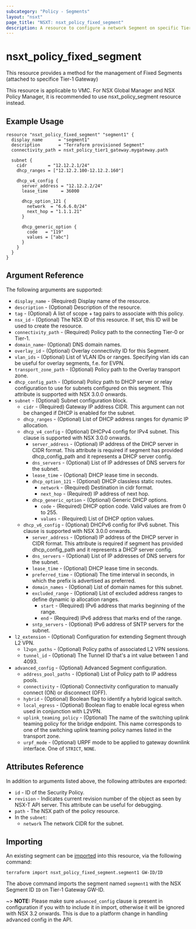 ```yaml
---
subcategory: "Policy - Segments"
layout: "nsxt"
page_title: "NSXT: nsxt_policy_fixed_segment"
description: A resource to configure a network Segment on specific Tier1 Gateway.
---
```


# nsxt_policy_fixed_segment

This resource provides a method for the management of Fixed Segments (attached to
specifice Tier-1 Gateway)

This resource is applicable to VMC. For NSX Global Manager and NSX Policy Manager, it
is recommended to use nsxt_policy_segment resource instead.

## Example Usage

```hcl
resource "nsxt_policy_fixed_segment" "segment1" {
  display_name      = "segment1"
  description       = "Terraform provisioned Segment"
  connectivity_path = nsxt_policy_tier1_gateway.mygateway.path

  subnet {
    cidr        = "12.12.2.1/24"
    dhcp_ranges = ["12.12.2.100-12.12.2.160"]

    dhcp_v4_config {
      server_address = "12.12.2.2/24"
      lease_time     = 36000

      dhcp_option_121 {
        network  = "6.6.6.0/24"
        next_hop = "1.1.1.21"
      }

      dhcp_generic_option {
        code   = "119"
        values = ["abc"]
      }
    }
  }
}
```

## Argument Reference

The following arguments are supported:

* `display_name` - (Required) Display name of the resource.
* `description` - (Optional) Description of the resource.
* `tag` - (Optional) A list of scope + tag pairs to associate with this policy.
* `nsx_id` - (Optional) The NSX ID of this resource. If set, this ID will be used to create the resource.
* `connectivity_path` - (Required) Policy path to the connecting Tier-0 or Tier-1.
* `domain_name`- (Optional) DNS domain names.
* `overlay_id` - (Optional) Overlay connectivity ID for this Segment.
* `vlan_ids` - (Optional) List of VLAN IDs or ranges. Specifying vlan ids can be useful for overlay segments, f.e. for EVPN.
* `transport_zone_path` - (Optional) Policy path to the Overlay transport zone.
* `dhcp_config_path` - (Optional) Policy path to DHCP server or relay configuration to use for subnets configured on this segment. This attribute is supported with NSX 3.0.0 onwards.
* `subnet` - (Optional) Subnet configuration block.
  * `cidr` - (Required) Gateway IP address CIDR. This argument can not be changed if DHCP is enabled for the subnet.
  * `dhcp_ranges` - (Optional) List of DHCP address ranges for dynamic IP allocation.
  * `dhcp_v4_config` - (Optional) DHCPv4 config for IPv4 subnet. This clause is supported with NSX 3.0.0 onwards.
    * `server_address` - (Optional) IP address of the DHCP server in CIDR format. This attribute is required if segment has provided dhcp_config_path and it represents a DHCP server config.
    * `dns_servers` - (Optional) List of IP addresses of DNS servers for the subnet.
    * `lease_time`  - (Optional) DHCP lease time in seconds.
    * `dhcp_option_121` - (Optional) DHCP classless static routes.
      * `network` - (Required) Destination in cidr format.
      * `next_hop` - (Required) IP address of next hop.
    * `dhcp_generic_option` - (Optional) Generic DHCP options.
      * `code` - (Required) DHCP option code. Valid values are from 0 to 255.
      * `values` - (Required) List of DHCP option values.
  * `dhcp_v6_config` - (Optional) DHCPv6 config for IPv6 subnet. This clause is supported with NSX 3.0.0 onwards.
    * `server_address` - (Optional) IP address of the DHCP server in CIDR format. This attribute is required if segment has provided dhcp_config_path and it represents a DHCP server config.
    * `dns_servers` - (Optional) List of IP addresses of DNS servers for the subnet.
    * `lease_time`  - (Optional) DHCP lease time in seconds.
    * `preferred_time` - (Optional) The time interval in seconds, in which the prefix is advertised as preferred.
    * `domain_names` - (Optional) List of domain names for this subnet.
    * `excluded_range` - (Optional) List of excluded address ranges to define dynamic ip allocation ranges.
      * `start` - (Required) IPv6 address that marks beginning of the range.
      * `end` - (Required) IPv6 address that marks end of the range.
    * `sntp_servers` - (Optional) IPv6 address of SNTP servers for the subnet.
* `l2_extension` - (Optional) Configuration for extending Segment through L2 VPN.
  * `l2vpn_paths` - (Optional) Policy paths of associated L2 VPN sessions.
  * `tunnel_id` - (Optional) The Tunnel ID that's a int value between 1 and 4093.
* `advanced_config` - (Optional) Advanced Segment configuration.
  * `address_pool_paths` - (Optional) List of Policy path to IP address pools.
  * `connectivity` - (Optional) Connectivity configuration to manually connect (ON) or disconnect (OFF).
  * `hybrid` - (Optional) Boolean flag to identify a hybrid logical switch.
  * `local_egress` - (Optional) Boolean flag to enable local egress when used in conjunction with L2VPN.
  * `uplink_teaming_policy` - (Optional) The name of the switching uplink teaming policy for the bridge endpoint. This name corresponds to one of the switching uplink teaming policy names listed in the transport zone.
  * `urpf_mode` - (Optional) URPF mode to be applied to gateway downlink interface. One of `STRICT`, `NONE`.

## Attributes Reference

In addition to arguments listed above, the following attributes are exported:

* `id` - ID of the Security Policy.
* `revision` - Indicates current revision number of the object as seen by NSX-T API server. This attribute can be useful for debugging.
* `path` - The NSX path of the policy resource.
* In the `subnet`:
  * `network` The network CIDR for the subnet.

## Importing

An existing segment can be [imported][docs-import] into this resource, via the following command:

[docs-import]: https://www.terraform.io/cli/import

```
terraform import nsxt_policy_fixed_segment.segment1 GW-ID/ID
```

The above command imports the segment named `segment1` with the NSX Segment ID `ID` on Tier-1 Gateway GW-ID.

~> **NOTE:** Please make sure `advanced_config` clause is present in configuration if you with to include it in import, otherwise it will be ignored with NSX 3.2 onwards. This is due to a platform change in handling advanced config in the API.
